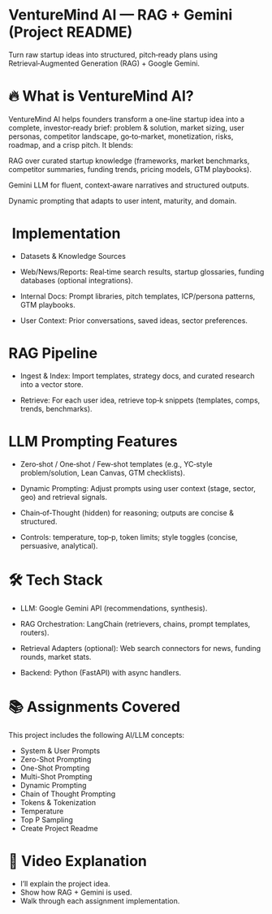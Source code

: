 # VentureMind AI — RAG + Gemini (Project README)

Turn raw startup ideas into structured, pitch‑ready plans using Retrieval‑Augmented Generation (RAG) + Google Gemini.

# 🔥 What is VentureMind AI?

VentureMind AI helps founders transform a one‑line startup idea into a complete, investor‑ready brief: problem & solution, market sizing, user personas, competitor landscape, go‑to‑market, monetization, risks, roadmap, and a crisp pitch. It blends:

RAG over curated startup knowledge (frameworks, market benchmarks, competitor summaries, funding trends, pricing models, GTM playbooks).

Gemini LLM for fluent, context‑aware narratives and structured outputs.

Dynamic prompting that adapts to user intent, maturity, and domain.

# ️ Implementation

- Datasets & Knowledge Sources

- Web/News/Reports: Real‑time search results, startup glossaries, funding databases (optional integrations).

- Internal Docs: Prompt libraries, pitch templates, ICP/persona patterns, GTM playbooks.

- User Context: Prior conversations, saved ideas, sector preferences.

# RAG Pipeline

- Ingest & Index: Import templates, strategy docs, and curated research into a vector store.

- Retrieve: For each user idea, retrieve top‑k snippets (templates, comps, trends, benchmarks).


# LLM Prompting Features

- Zero‑shot / One‑shot / Few‑shot templates (e.g., YC‑style problem/solution, Lean Canvas, GTM checklists).

- Dynamic Prompting: Adjust prompts using user context (stage, sector, geo) and retrieval signals.

- Chain‑of‑Thought (hidden) for reasoning; outputs are concise & structured.

- Controls: temperature, top‑p, token limits; style toggles (concise, persuasive, analytical).

# 🛠️ Tech Stack

- LLM: Google Gemini API (recommendations, synthesis).

- RAG Orchestration: LangChain (retrievers, chains, prompt templates, routers).

- Retrieval Adapters (optional): Web search connectors for news, funding rounds, market stats.

- Backend: Python (FastAPI) with async handlers.


# 📚 Assignments Covered

This project includes the following AI/LLM concepts:

- System & User Prompts
- Zero-Shot Prompting
- One-Shot Prompting
- Multi-Shot Prompting
- Dynamic Prompting
- Chain of Thought Prompting
- Tokens & Tokenization
- Temperature
- Top P Sampling
- Create Project Readme

# 🎥 Video Explanation

- I’ll explain the project idea.
- Show how RAG + Gemini is used.
- Walk through each assignment implementation.
